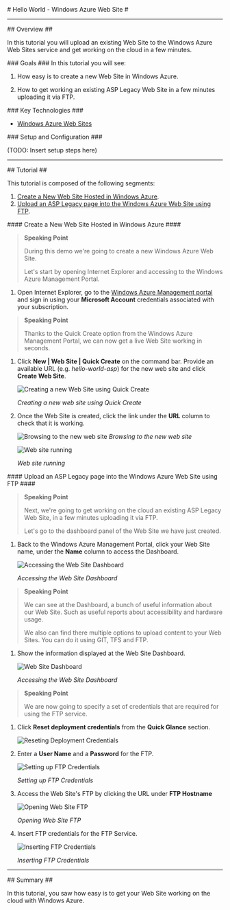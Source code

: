 ﻿<a name="HelloWorldWebSites" />
# Hello World - Windows Azure Web Site #

---

<a name="Overview" />
## Overview ##

In this tutorial you will upload an existing Web Site to the Windows Azure Web Sites service and get working on the cloud in a few minutes.

<a id="goals" />
### Goals ###
In this tutorial you will see:

1. How easy is to create a new Web Site in Windows Azure.

1. How to get working an existing ASP Legacy Web Site in a few minutes uploading it via FTP.

<a name="technologies" />
### Key Technologies ###

- [Windows Azure Web Sites][1]

[1]: https://www.windowsazure.com/en-us/home/scenarios/web-sites/

<a name="setup" />
### Setup and Configuration ###

(TODO: Insert setup steps here)

---

<a name="Tutorial" />
## Tutorial ##

This tutorial is composed of the following segments:

1. [Create a New Web Site Hosted in Windows Azure](#segment1).
1. [Upload an ASP Legacy page into the Windows Azure Web Site using FTP](#segment2).

<a name="segment1" />
#### Create a New Web Site Hosted in Windows Azure ####

> **Speaking Point**
>
> During this demo we're going to create a new Windows Azure Web Site.
>
> Let's start by opening Internet Explorer and accessing to the Windows Azure Management Portal.

1. Open Internet Explorer, go to the [Windows Azure Management portal](https://manage.windowsazure.com) and sign in using your **Microsoft Account** credentials associated with your subscription.

> **Speaking Point**
>
> Thanks to the Quick Create option from the Windows Azure Management Portal, we can now get a live Web Site working in seconds.

1. Click **New | Web Site | Quick Create** on the command bar. Provide an available URL (e.g. _hello-world-asp_) for the new web site and click **Create Web Site**.

	![Creating a new Web Site using Quick Create ](images/creating-a-new-web-site-using-quick-create-op.png?raw=true "Creating a new Web Site using Quick Create")

	_Creating a new web site using Quick Create_

1. Once the Web Site is created, click the link under the **URL** column to check that it is working.

	![Browsing to the new web site](images/browsing-to-new-site.png?raw=true "Browsing to the new web site")
	_Browsing to the new web site_

	![Web site running](images/web-site-running.png?raw=true "Web site running")

	_Web site running_

<a name="segment2" />
#### Upload an ASP Legacy page into the Windows Azure Web Site using FTP ####

> **Speaking Point**
>
> Next, we're going to get working on the cloud an existing ASP Legacy Web Site, in a few minutes uploading it via FTP.
>
> Let's go to the dashboard panel of the Web Site we have just created.

1. Back to the Windows Azure Management Portal, click your Web Site name, under the **Name** column to access the Dashboard.

	![Accessing the Web Site Dashboard](images/accessing-the-web-site-dashboard.png?raw=true "Accessing the Web Site Dashboard")

	_Accessing the Web Site Dashboard_

> **Speaking Point**
>
>  We can see at the Dashboard, a bunch of useful information about our Web Site. Such as useful reports about accessibility and hardware usage.
>
> We also can find there multiple options to upload content to your Web Sites. You can do it using GIT, TFS and FTP.

1. Show the information displayed at the Web Site Dashboard.

	![Web Site Dashboard](images/web-site-dashboard.png?raw=true "Web Site Dashboard")

	_Accessing the Web Site Dashboard_

> **Speaking Point**
>
> We are now going to specify a set of credentials that are required for using the FTP service.

1. Click **Reset deployment credentials** from the **Quick Glance** section.

	![Reseting Deployment Credentials](images/reset-deployment-credentials.png?raw=true "Reseting Deployment Credentials")

1. Enter a **User Name** and a **Password** for the FTP.

	![Setting up FTP Credentials](images/setting-ftp-credentials.png?raw=true "Setting up FTP Credentials")

	_Setting up FTP Credentials_

1. Access the Web Site's FTP by clicking the URL under **FTP Hostname** 

	![Opening Web Site FTP](images/open-ftp-url.png?raw=true "Opening Web Site FTP")

	_Opening Web Site FTP_

1. Insert FTP credentials for the FTP Service.

	![Inserting FTP Credentials](images/ftp-credentials-prompt.png?raw=true "Inserting FTP Credentials")

	_Inserting FTP Credentials_

---

<a name="summary" />
## Summary ##

In this tutorial, you saw how easy is to get your Web Site working on the cloud with Windows Azure.